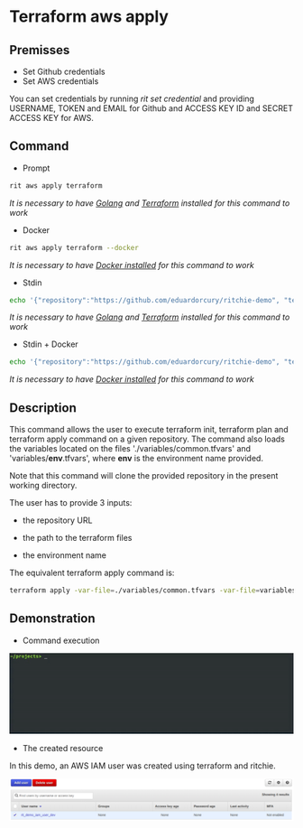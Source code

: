# Terraform aws apply

## Premisses

- Set Github credentials
- Set AWS credentials

You can set credentials by running *rit set credential* and providing USERNAME, TOKEN and EMAIL for Github and ACCESS KEY ID and SECRET ACCESS KEY for AWS.

## Command

- Prompt

```bash
rit aws apply terraform
```

*It is necessary to have [Golang](https://golang.org/doc/install) and [Terraform](https://www.terraform.io/downloads.html) installed for this command to work*

- Docker


```bash
rit aws apply terraform --docker
```

*It is necessary to have [Docker installed](https://docs.docker.com/get-docker) for this command to work*


- Stdin

```bash
echo '{"repository":"https://github.com/eduardorcury/ritchie-demo", "terraform_path":"/terraform", "environment":"dev"}' | rit aws apply terraform --stdin
```

*It is necessary to have [Golang](https://golang.org/doc/install) and [Terraform](https://www.terraform.io/downloads.html) installed for this command to work*

- Stdin + Docker

```bash
echo '{"repository":"https://github.com/eduardorcury/ritchie-demo", "terraform_path":"/terraform", "environment":"dev"}' | rit aws apply terraform --stdin --docker
```

*It is necessary to have [Docker installed](https://docs.docker.com/get-docker) for this command to work*

## Description

This command allows the user to execute terraform init, terraform plan and terraform apply command on a given repository. The command also loads the variables located on the files './variables/common.tfvars' and 'variables/**env**.tfvars', where **env** is the environment name provided.

Note that this command will clone the provided repository in the present working directory.

The user has to provide 3 inputs:

- the repository URL

- the path to the terraform files

- the environment name

The equivalent terraform apply command is:

```bash
terraform apply -var-file=./variables/common.tfvars -var-file=variables/{ENV}.tfvars -auto-approve
```

## Demonstration

- Command execution

![Demo gif](https://github.com/eduardorcury/ritchie-demo/blob/main/media/rit-demo.gif)

- The created resource

In this demo, an AWS IAM user was created using terraform and ritchie.

![Img](https://github.com/eduardorcury/ritchie-demo/blob/main/media/resource-img.png)

